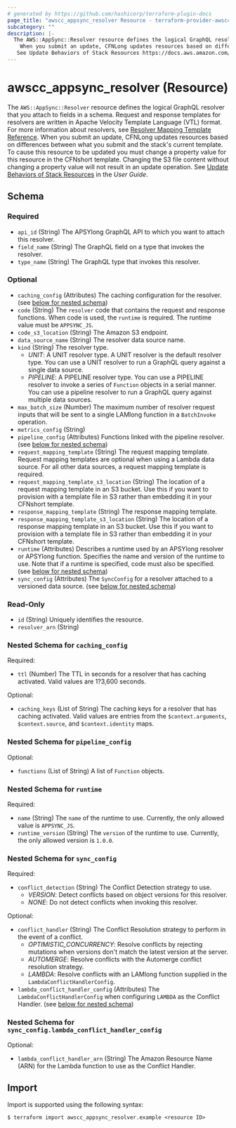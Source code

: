 ```yaml
---
# generated by https://github.com/hashicorp/terraform-plugin-docs
page_title: "awscc_appsync_resolver Resource - terraform-provider-awscc"
subcategory: ""
description: |-
  The AWS::AppSync::Resolver resource defines the logical GraphQL resolver that you attach to fields in a schema. Request and response templates for resolvers are written in Apache Velocity Template Language (VTL) format. For more information about resolvers, see Resolver Mapping Template Reference https://docs.aws.amazon.com/appsync/latest/devguide/resolver-mapping-template-reference.html.
    When you submit an update, CFNLong updates resources based on differences between what you submit and the stack's current template. To cause this resource to be updated you must change a property value for this resource in the CFNshort template. Changing the S3 file content without changing a property value will not result in an update operation.
   See Update Behaviors of Stack Resources https://docs.aws.amazon.com/AWSCloudFormation/latest/UserGuide/using-cfn-updating-stacks-update-behaviors.html in the User Guide.
---
```


# awscc_appsync_resolver (Resource)

The ``AWS::AppSync::Resolver`` resource defines the logical GraphQL resolver that you attach to fields in a schema. Request and response templates for resolvers are written in Apache Velocity Template Language (VTL) format. For more information about resolvers, see [Resolver Mapping Template Reference](https://docs.aws.amazon.com/appsync/latest/devguide/resolver-mapping-template-reference.html).
  When you submit an update, CFNLong updates resources based on differences between what you submit and the stack's current template. To cause this resource to be updated you must change a property value for this resource in the CFNshort template. Changing the S3 file content without changing a property value will not result in an update operation.
 See [Update Behaviors of Stack Resources](https://docs.aws.amazon.com/AWSCloudFormation/latest/UserGuide/using-cfn-updating-stacks-update-behaviors.html) in the *User Guide*.



<!-- schema generated by tfplugindocs -->
## Schema

### Required

- `api_id` (String) The APSYlong GraphQL API to which you want to attach this resolver.
- `field_name` (String) The GraphQL field on a type that invokes the resolver.
- `type_name` (String) The GraphQL type that invokes this resolver.

### Optional

- `caching_config` (Attributes) The caching configuration for the resolver. (see [below for nested schema](#nestedatt--caching_config))
- `code` (String) The ``resolver`` code that contains the request and response functions. When code is used, the ``runtime`` is required. The runtime value must be ``APPSYNC_JS``.
- `code_s3_location` (String) The Amazon S3 endpoint.
- `data_source_name` (String) The resolver data source name.
- `kind` (String) The resolver type.
  +   *UNIT*: A UNIT resolver type. A UNIT resolver is the default resolver type. You can use a UNIT resolver to run a GraphQL query against a single data source.
  +   *PIPELINE*: A PIPELINE resolver type. You can use a PIPELINE resolver to invoke a series of ``Function`` objects in a serial manner. You can use a pipeline resolver to run a GraphQL query against multiple data sources.
- `max_batch_size` (Number) The maximum number of resolver request inputs that will be sent to a single LAMlong function in a ``BatchInvoke`` operation.
- `metrics_config` (String)
- `pipeline_config` (Attributes) Functions linked with the pipeline resolver. (see [below for nested schema](#nestedatt--pipeline_config))
- `request_mapping_template` (String) The request mapping template.
 Request mapping templates are optional when using a Lambda data source. For all other data sources, a request mapping template is required.
- `request_mapping_template_s3_location` (String) The location of a request mapping template in an S3 bucket. Use this if you want to provision with a template file in S3 rather than embedding it in your CFNshort template.
- `response_mapping_template` (String) The response mapping template.
- `response_mapping_template_s3_location` (String) The location of a response mapping template in an S3 bucket. Use this if you want to provision with a template file in S3 rather than embedding it in your CFNshort template.
- `runtime` (Attributes) Describes a runtime used by an APSYlong resolver or APSYlong function. Specifies the name and version of the runtime to use. Note that if a runtime is specified, code must also be specified. (see [below for nested schema](#nestedatt--runtime))
- `sync_config` (Attributes) The ``SyncConfig`` for a resolver attached to a versioned data source. (see [below for nested schema](#nestedatt--sync_config))

### Read-Only

- `id` (String) Uniquely identifies the resource.
- `resolver_arn` (String)

<a id="nestedatt--caching_config"></a>
### Nested Schema for `caching_config`

Required:

- `ttl` (Number) The TTL in seconds for a resolver that has caching activated.
 Valid values are 1?3,600 seconds.

Optional:

- `caching_keys` (List of String) The caching keys for a resolver that has caching activated.
 Valid values are entries from the ``$context.arguments``, ``$context.source``, and ``$context.identity`` maps.


<a id="nestedatt--pipeline_config"></a>
### Nested Schema for `pipeline_config`

Optional:

- `functions` (List of String) A list of ``Function`` objects.


<a id="nestedatt--runtime"></a>
### Nested Schema for `runtime`

Required:

- `name` (String) The ``name`` of the runtime to use. Currently, the only allowed value is ``APPSYNC_JS``.
- `runtime_version` (String) The ``version`` of the runtime to use. Currently, the only allowed version is ``1.0.0``.


<a id="nestedatt--sync_config"></a>
### Nested Schema for `sync_config`

Required:

- `conflict_detection` (String) The Conflict Detection strategy to use.
  +   *VERSION*: Detect conflicts based on object versions for this resolver.
  +   *NONE*: Do not detect conflicts when invoking this resolver.

Optional:

- `conflict_handler` (String) The Conflict Resolution strategy to perform in the event of a conflict.
  +   *OPTIMISTIC_CONCURRENCY*: Resolve conflicts by rejecting mutations when versions don't match the latest version at the server.
  +   *AUTOMERGE*: Resolve conflicts with the Automerge conflict resolution strategy.
  +   *LAMBDA*: Resolve conflicts with an LAMlong function supplied in the ``LambdaConflictHandlerConfig``.
- `lambda_conflict_handler_config` (Attributes) The ``LambdaConflictHandlerConfig`` when configuring ``LAMBDA`` as the Conflict Handler. (see [below for nested schema](#nestedatt--sync_config--lambda_conflict_handler_config))

<a id="nestedatt--sync_config--lambda_conflict_handler_config"></a>
### Nested Schema for `sync_config.lambda_conflict_handler_config`

Optional:

- `lambda_conflict_handler_arn` (String) The Amazon Resource Name (ARN) for the Lambda function to use as the Conflict Handler.

## Import

Import is supported using the following syntax:

```shell
$ terraform import awscc_appsync_resolver.example <resource ID>
```
